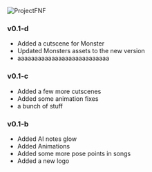 ![ProjectFNF](https://camo.githubusercontent.com/3bb824704d1d51e94165593b97b48bf66bd415f5886ca90477a4d130a07f95c5/68747470733a2f2f752e6375626575706c6f61642e636f6d2f41666c61632f50726f6a656374464e462e706e67)
### v0.1-d
- Added a cutscene for Monster
- Updated Monsters assets to the new version
- aaaaaaaaaaaaaaaaaaaaaaaaaaa

### v0.1-c
- Added a few more cutscenes
- Added some animation fixes
- a bunch of stuff

### v0.1-b
- Added AI notes glow
- Added Animations 
- Added some more pose points in songs
- Added a new logo
